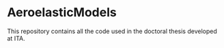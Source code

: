 # AeroelasticModels
This repository contains all the code used in the doctoral thesis developed at ITA.
